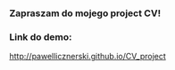 <h3>Zapraszam do mojego project CV!</h3>

<h3>Link do demo:</h3>

http://pawellicznerski.github.io/CV_project
